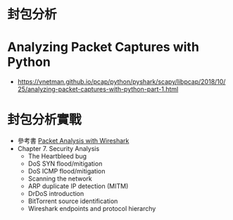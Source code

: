 # 封包分析


# Analyzing Packet Captures with Python
- https://vnetman.github.io/pcap/python/pyshark/scapy/libpcap/2018/10/25/analyzing-packet-captures-with-python-part-1.html

# 封包分析實戰
- 參考書 [Packet Analysis with Wireshark](https://www.packtpub.com/product/packet-analysis-with-wireshark/9781785887819)
- Chapter 7. Security Analysis
  - The Heartbleed bug
  - DoS SYN flood/mitigation
  - DoS ICMP flood/mitigation
  - Scanning the network
  - ARP duplicate IP detection (MITM)
  - DrDoS introduction
  - BitTorrent source identification
  - Wireshark endpoints and protocol hierarchy 
